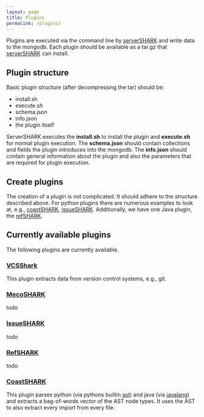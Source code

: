 ```yaml
---
layout: page
title: Plugins
permalink: /plugins/
---
```


Plugins are executed via the command line by [serverSHARK] and write data to the mongodb.
Each plugin should be available as a tar.gz that [serverSHARK] can install.

## Plugin structure

Basic plugin structure (after decompressing the tar) should be:

- install.sh
- execute.sh
- schema.json
- info.json
- the plugin itself

ServerSHARK executes the **install.sh** to install the plugin and **execute.sh** for normal plugin execution.
The **schema.json** should contain collections and fields the plugin introduces into the mongodb.
The **info.json** should contain general information about the plugin and also the parameters that are required for plugin execution.

## Create plugins

The creation of a plugin is not complicated. It should adhere to the structure described above.
For python plugins there are numerous examples to look at, e.g., [coastSHARK], [issueSHARK].
Additionally, we have one Java plugin, the [refSHARK].

## Currently available plugins

The following plugins are currently available.

### [VCSShark]

This plugin extracts data from version control systems, e.g., git.

### [MecoSHARK]

todo

### [IssueSHARK]

todo

### [RefSHARK]

todo

### [CoastSHARK]

This plugin parses python (via pythons builtin [ast]) and java (via [javalang]) and extracts a bag-of-words vector of the AST node types.
It uses the AST to also extract every import from every file.


[serverSHARK]: https://github.com/smartshark/servershark
[vcsSHARK]: https://github.com/smartshark/vcsshark
[mecoSHARK]: https://github.com/smartshark/mecoshark
[issueSHARK]: https://github.com/smartshark/issueshark
[coastSHARK]: https://github.com/smartshark/coastshark
[pycoshark]: https://github.com/smartshark/pycoshark
[refshark]: https://github.com/smartshark/refshark
[javalang]: https://github.com/c2nes/javalang
[ast]: https://docs.python.org/3/library/ast.html